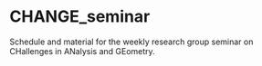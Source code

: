 # CHANGE_seminar
Schedule and material for the weekly research group seminar on CHallenges in ANalysis and GEometry.
